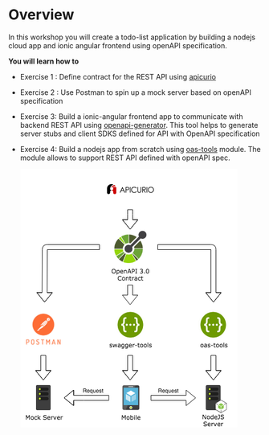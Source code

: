 # Overview

In this workshop you will create a todo-list application by  building a nodejs cloud app and ionic angular frontend using openAPI specification. 


**You will learn how to**
 
 * Exercise 1 : Define contract for the REST API using [apicurio](https://studio.apicur.io)

 * Exercise 2 : Use Postman to spin up a mock server based on openAPI specification

 * Exercise 3: Build a ionic-angular frontend app to communicate with  backend REST API using [openapi-generator](https://www.npmjs.com/package/@openapitools/openapi-generator-cli). This tool helps to generate server stubs and client SDKS defined for API with OpenAPI specification

 * Exercise 4: Build a nodejs app from scratch using [oas-tools](https://www.npmjs.com/package/oas-tools) module. The module allows to support REST API defined with openAPI spec.


    ![Create API](images/cf-workshop.png)
 

 



